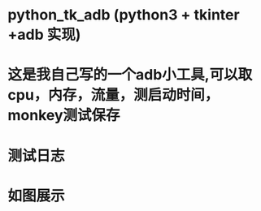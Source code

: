 # python_tk_adb    (python3 + tkinter +adb 实现)
# 这是我自己写的一个adb小工具,可以取cpu，内存，流量，测启动时间，monkey测试保存
# 测试日志
# 如图展示
